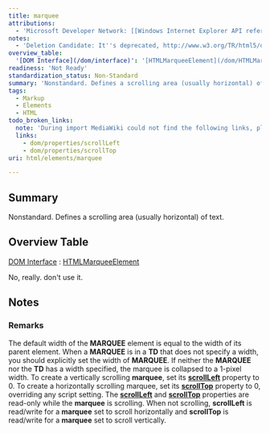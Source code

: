 ```yaml
---
title: marquee
attributions:
  - 'Microsoft Developer Network: [[Windows Internet Explorer API reference](http://msdn.microsoft.com/en-us/library/ie/hh828809%28v=vs.85%29.aspx) Article]'
notes:
  - 'Deletion Candidate: It''s deprecated, http://www.w3.org/TR/html5/obsolete.html#non-conforming-features'
overview_table:
  '[DOM Interface](/dom/interface)': '[HTMLMarqueeElement](/dom/HTMLMarqueeElement)'
readiness: 'Not Ready'
standardization_status: Non-Standard
summary: 'Nonstandard. Defines a scrolling area (usually horizontal) of text.'
tags:
  - Markup
  - Elements
  - HTML
todo_broken_links:
  note: 'During import MediaWiki could not find the following links, please fix and adjust this list.'
  links:
    - dom/properties/scrollLeft
    - dom/properties/scrollTop
uri: html/elements/marquee

---
```

## Summary

Nonstandard. Defines a scrolling area (usually horizontal) of text.

## Overview Table

[DOM Interface](/dom/interface)
:   [HTMLMarqueeElement](/dom/HTMLMarqueeElement)

No, really. don't use it.

## Notes

### Remarks

The default width of the **MARQUEE** element is equal to the width of its parent element. When a **MARQUEE** is in a **TD** that does not specify a width, you should explicitly set the width of **MARQUEE**. If neither the **MARQUEE** nor the **TD** has a width specified, the marquee is collapsed to a 1-pixel width. To create a vertically scrolling **marquee**, set its [**scrollLeft**](/w/index.php?title=dom/properties/scrollLeft&action=edit&redlink=1) property to 0. To create a horizontally scrolling marquee, set its [**scrollTop**](/w/index.php?title=dom/properties/scrollTop&action=edit&redlink=1) property to 0, overriding any script setting. The [**scrollLeft**](/w/index.php?title=dom/properties/scrollLeft&action=edit&redlink=1) and [**scrollTop**](/w/index.php?title=dom/properties/scrollTop&action=edit&redlink=1) properties are read-only while the **marquee** is scrolling. When not scrolling, **scrollLeft** is read/write for a **marquee** set to scroll horizontally and **scrollTop** is read/write for a **marquee** set to scroll vertically.
